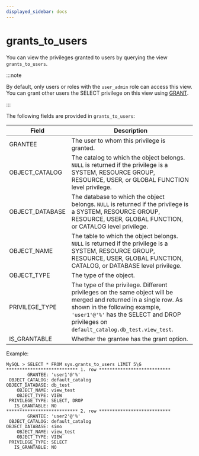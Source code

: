 ```yaml
---
displayed_sidebar: docs
---
```


# grants_to_users

You can view the privileges granted to users by querying the view `grants_to_users`.

:::note

By default, only users or roles with the `user_admin` role can access this view. You can grant other users the SELECT privilege on this view using [GRANT](../../sql-reference/sql-statements/account-management/GRANT.md).

:::

The following fields are provided in `grants_to_users`:

| **Field**       | **Description**                                              |
| --------------- | ------------------------------------------------------------ |
| GRANTEE         | The user to whom this privilege is granted.                  |
| OBJECT_CATALOG  | The catalog to which the object belongs. `NULL` is returned if the privilege is a SYSTEM, RESOURCE GROUP, RESOURCE, USER, or GLOBAL FUNCTION level privilege. |
| OBJECT_DATABASE | The database to which the object belongs. `NULL` is returned if the privilege is a SYSTEM, RESOURCE GROUP, RESOURCE, USER, GLOBAL FUNCTION, or CATALOG level privilege. |
| OBJECT_NAME     | The table to which the object belongs. `NULL` is returned if the privilege is a SYSTEM, RESOURCE GROUP, RESOURCE, USER, GLOBAL FUNCTION, CATALOG, or DATABASE level privilege. |
| OBJECT_TYPE     | The type of the object.                                      |
| PRIVILEGE_TYPE  | The type of the privilege. Different privileges on the same object will be merged and returned in a single row. As shown in the following example, `'user1'@'%'` has the SELECT and DROP privileges on `default_catalog.db_test.view_test`. |
| IS_GRANTABLE    | Whether the grantee has the grant option.                    |

Example:

```Plain
MySQL > SELECT * FROM sys.grants_to_users LIMIT 5\G
*************************** 1. row ***************************
        GRANTEE: 'user1'@'%'
 OBJECT_CATALOG: default_catalog
OBJECT_DATABASE: db_test
    OBJECT_NAME: view_test
    OBJECT_TYPE: VIEW
 PRIVILEGE_TYPE: SELECT, DROP
   IS_GRANTABLE: NO
*************************** 2. row ***************************
        GRANTEE: 'user2'@'%'
 OBJECT_CATALOG: default_catalog
OBJECT_DATABASE: simo
    OBJECT_NAME: view_test
    OBJECT_TYPE: VIEW
 PRIVILEGE_TYPE: SELECT
   IS_GRANTABLE: NO
```
